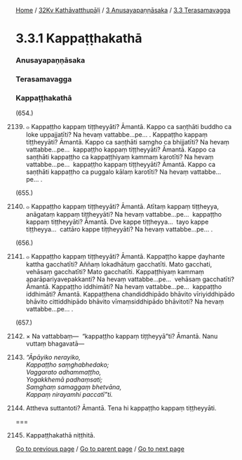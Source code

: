 
[Home](/) / [32Kv Kathāvatthupāḷi](/tipitaka/32Kv.md) / [3 Anusayapaṇṇāsaka](/tipitaka/32Kv/3.md) / [3.3 Terasamavagga](/tipitaka/32Kv/3/3.3.md)

# 3.3.1 Kappaṭṭhakathā

### Anusayapaṇṇāsaka

### Terasamavagga

### Kappaṭṭhakathā

(654.)

2139. ๐ Kappaṭṭho kappaṃ tiṭṭheyyāti? Āmantā. Kappo ca saṇṭhāti buddho ca loke uppajjatīti? Na hevaṃ vattabbe…pe… . Kappaṭṭho kappaṃ tiṭṭheyyāti? Āmantā. Kappo ca saṇṭhāti saṃgho ca bhijjatīti? Na hevaṃ vattabbe…pe…  kappaṭṭho kappaṃ tiṭṭheyyāti? Āmantā. Kappo ca saṇṭhāti kappaṭṭho ca kappaṭṭhiyaṃ kammaṃ karotīti? Na hevaṃ vattabbe…pe…  kappaṭṭho kappaṃ tiṭṭheyyāti? Āmantā. Kappo ca saṇṭhāti kappaṭṭho ca puggalo kālaṃ karotīti? Na hevaṃ vattabbe…pe… .

(655.)

2140. ๐ Kappaṭṭho kappaṃ tiṭṭheyyāti? Āmantā. Atītaṃ kappaṃ tiṭṭheyya, anāgataṃ kappaṃ tiṭṭheyyāti? Na hevaṃ vattabbe…pe…  kappaṭṭho kappaṃ tiṭṭheyyāti? Āmantā. Dve kappe tiṭṭheyya…  tayo kappe tiṭṭheyya…  cattāro kappe tiṭṭheyyāti? Na hevaṃ vattabbe…pe… .

(656.)

2141. ๐ Kappaṭṭho kappaṃ tiṭṭheyyāti? Āmantā. Kappaṭṭho kappe ḍayhante kattha gacchatīti? Aññaṃ lokadhātuṃ gacchatīti. Mato gacchati, vehāsaṃ gacchatīti? Mato gacchatīti. Kappaṭṭhiyaṃ kammaṃ aparāpariyavepakkanti? Na hevaṃ vattabbe…pe…  vehāsaṃ gacchatīti? Āmantā. Kappaṭṭho iddhimāti? Na hevaṃ vattabbe…pe…  kappaṭṭho iddhimāti? Āmantā. Kappaṭṭhena chandiddhipādo bhāvito vīriyiddhipādo bhāvito cittiddhipādo bhāvito vīmaṃsiddhipādo bhāvitoti? Na hevaṃ vattabbe…pe… .

(657.)

2142. × Na vattabbaṃ—  “kappaṭṭho kappaṃ tiṭṭheyyā”ti? Āmantā. Nanu vuttaṃ bhagavatā—

2143. _“Āpāyiko nerayiko,_  
_Kappaṭṭho saṃghabhedako;_  
_Vaggarato adhammaṭṭho,_  
_Yogakkhemā padhaṃsati;_  
_Saṃghaṃ samaggaṃ bhetvāna,_  
_Kappaṃ nirayamhi paccatī”ti._  


2144. Attheva suttantoti? Āmantā. Tena hi kappaṭṭho kappaṃ tiṭṭheyyāti.

===

2145. Kappaṭṭhakathā niṭṭhitā.



[Go to previous page](/tipitaka/32Kv/3/3.3.md) / [Go to parent page](/tipitaka/32Kv/3/3.3.md) / [Go to next page](/tipitaka/32Kv/3/3.3/3.3.2.md)


